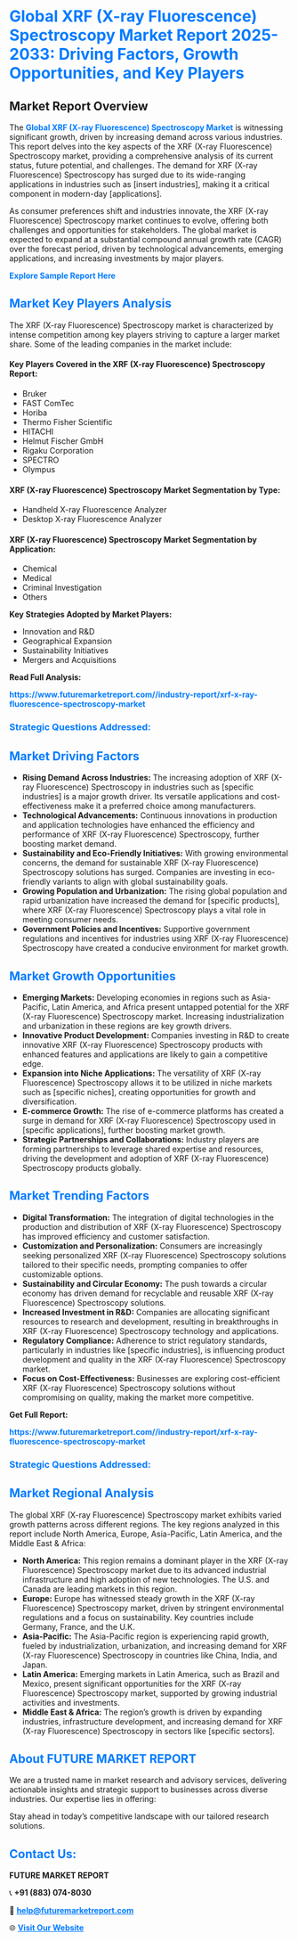 <h1 style="color: #007BFF;">Global XRF (X-ray Fluorescence) Spectroscopy Market Report 2025-2033: Driving Factors, Growth Opportunities, and Key Players</h1>

<section id="overview">
<h2>Market Report Overview</h2>
<p>The <a href="https://www.futuremarketreport.com//industry-report/xrf-x-ray-fluorescence-spectroscopy-market" style="color: #007BFF; text-decoration: none;"><strong>Global XRF (X-ray Fluorescence) Spectroscopy Market</strong></a> is witnessing significant growth, driven by increasing demand across various industries. This report delves into the key aspects of the XRF (X-ray Fluorescence) Spectroscopy market, providing a comprehensive analysis of its current status, future potential, and challenges. The demand for XRF (X-ray Fluorescence) Spectroscopy has surged due to its wide-ranging applications in industries such as [insert industries], making it a critical component in modern-day [applications].</p>
<p>As consumer preferences shift and industries innovate, the XRF (X-ray Fluorescence) Spectroscopy market continues to evolve, offering both challenges and opportunities for stakeholders. The global market is expected to expand at a substantial compound annual growth rate (CAGR) over the forecast period, driven by technological advancements, emerging applications, and increasing investments by major players.</p>
</section>

<section id="overview">
<p><a href="https://www.futuremarketreport.com//request-sample/reportId=79944" style="color: #007BFF; text-decoration: none;"><strong>Explore Sample Report Here</strong></a></p>
</section>

<section id="key-players">
<h2 style="color: #007BFF;">Market Key Players Analysis</h2>
<p>The XRF (X-ray Fluorescence) Spectroscopy market is characterized by intense competition among key players striving to capture a larger market share. Some of the leading companies in the market include:</p>
<h4>Key Players Covered in the XRF (X-ray Fluorescence) Spectroscopy Report:</h4>
<ul><li>Bruker</li><li>FAST ComTec</li><li>Horiba</li><li>Thermo Fisher Scientific</li><li>HITACHI</li><li>Helmut Fischer GmbH</li><li>Rigaku Corporation</li><li>SPECTRO</li><li>Olympus</li></ul>
<h4>XRF (X-ray Fluorescence) Spectroscopy Market Segmentation by Type:</h4>
<ul><li>Handheld X-ray Fluorescence Analyzer</li><li>Desktop X-ray Fluorescence Analyzer</li></ul>

<h4>XRF (X-ray Fluorescence) Spectroscopy Market Segmentation by Application:</h4>
<ul><li>Chemical</li><li>Medical</li><li>Criminal Investigation</li><li>Others</li></ul>
<p><strong>Key Strategies Adopted by Market Players:</strong></p>
<ul>
<li>Innovation and R&D</li>
<li>Geographical Expansion</li>
<li>Sustainability Initiatives</li>
<li>Mergers and Acquisitions</li>
</ul>
</section>

<section>
<p><strong>Read Full Analysis: </strong></p><a href="https://www.futuremarketreport.com//industry-report/xrf-x-ray-fluorescence-spectroscopy-market" style="color: #007BFF; text-decoration: none;"><strong>https://www.futuremarketreport.com//industry-report/xrf-x-ray-fluorescence-spectroscopy-market</strong></a>
<h3 style="color: #007BFF;">Strategic Questions Addressed:</h3>
</section>

<section id="driving-factors">
<h2 style="color: #007BFF;">Market Driving Factors</h2>
<ul>
<li><strong>Rising Demand Across Industries:</strong> The increasing adoption of XRF (X-ray Fluorescence) Spectroscopy in industries such as [specific industries] is a major growth driver. Its versatile applications and cost-effectiveness make it a preferred choice among manufacturers.</li>
<li><strong>Technological Advancements:</strong> Continuous innovations in production and application technologies have enhanced the efficiency and performance of XRF (X-ray Fluorescence) Spectroscopy, further boosting market demand.</li>
<li><strong>Sustainability and Eco-Friendly Initiatives:</strong> With growing environmental concerns, the demand for sustainable XRF (X-ray Fluorescence) Spectroscopy solutions has surged. Companies are investing in eco-friendly variants to align with global sustainability goals.</li>
<li><strong>Growing Population and Urbanization:</strong> The rising global population and rapid urbanization have increased the demand for [specific products], where XRF (X-ray Fluorescence) Spectroscopy plays a vital role in meeting consumer needs.</li>
<li><strong>Government Policies and Incentives:</strong> Supportive government regulations and incentives for industries using XRF (X-ray Fluorescence) Spectroscopy have created a conducive environment for market growth.</li>
</ul>
</section>

<section id="growth-opportunities">
<h2 style="color: #007BFF;">Market Growth Opportunities</h2>
<ul>
<li><strong>Emerging Markets:</strong> Developing economies in regions such as Asia-Pacific, Latin America, and Africa present untapped potential for the XRF (X-ray Fluorescence) Spectroscopy market. Increasing industrialization and urbanization in these regions are key growth drivers.</li>
<li><strong>Innovative Product Development:</strong> Companies investing in R&D to create innovative XRF (X-ray Fluorescence) Spectroscopy products with enhanced features and applications are likely to gain a competitive edge.</li>
<li><strong>Expansion into Niche Applications:</strong> The versatility of XRF (X-ray Fluorescence) Spectroscopy allows it to be utilized in niche markets such as [specific niches], creating opportunities for growth and diversification.</li>
<li><strong>E-commerce Growth:</strong> The rise of e-commerce platforms has created a surge in demand for XRF (X-ray Fluorescence) Spectroscopy used in [specific applications], further boosting market growth.</li>
<li><strong>Strategic Partnerships and Collaborations:</strong> Industry players are forming partnerships to leverage shared expertise and resources, driving the development and adoption of XRF (X-ray Fluorescence) Spectroscopy products globally.</li>
</ul>
</section>

<section id="trending-factors">
<h2 style="color: #007BFF;">Market Trending Factors</h2>
<ul>
<li><strong>Digital Transformation:</strong> The integration of digital technologies in the production and distribution of XRF (X-ray Fluorescence) Spectroscopy has improved efficiency and customer satisfaction.</li>
<li><strong>Customization and Personalization:</strong> Consumers are increasingly seeking personalized XRF (X-ray Fluorescence) Spectroscopy solutions tailored to their specific needs, prompting companies to offer customizable options.</li>
<li><strong>Sustainability and Circular Economy:</strong> The push towards a circular economy has driven demand for recyclable and reusable XRF (X-ray Fluorescence) Spectroscopy solutions.</li>
<li><strong>Increased Investment in R&D:</strong> Companies are allocating significant resources to research and development, resulting in breakthroughs in XRF (X-ray Fluorescence) Spectroscopy technology and applications.</li>
<li><strong>Regulatory Compliance:</strong> Adherence to strict regulatory standards, particularly in industries like [specific industries], is influencing product development and quality in the XRF (X-ray Fluorescence) Spectroscopy market.</li>
<li><strong>Focus on Cost-Effectiveness:</strong> Businesses are exploring cost-efficient XRF (X-ray Fluorescence) Spectroscopy solutions without compromising on quality, making the market more competitive.</li>
</ul>
</section>

<section>
<p><strong>Get Full Report: </strong></p><a href="https://www.futuremarketreport.com//industry-report/xrf-x-ray-fluorescence-spectroscopy-market" style="color: #007BFF; text-decoration: none;"><strong>https://www.futuremarketreport.com//industry-report/xrf-x-ray-fluorescence-spectroscopy-market</strong></a>
<h3 style="color: #007BFF;">Strategic Questions Addressed:</h3>
</section>


<section id="regional-analysis">
<h2 style="color: #007BFF;">Market Regional Analysis</h2>
<p>The global XRF (X-ray Fluorescence) Spectroscopy market exhibits varied growth patterns across different regions. The key regions analyzed in this report include North America, Europe, Asia-Pacific, Latin America, and the Middle East & Africa:</p>
<ul>
<li><strong>North America:</strong> This region remains a dominant player in the XRF (X-ray Fluorescence) Spectroscopy market due to its advanced industrial infrastructure and high adoption of new technologies. The U.S. and Canada are leading markets in this region.</li>
<li><strong>Europe:</strong> Europe has witnessed steady growth in the XRF (X-ray Fluorescence) Spectroscopy market, driven by stringent environmental regulations and a focus on sustainability. Key countries include Germany, France, and the U.K.</li>
<li><strong>Asia-Pacific:</strong> The Asia-Pacific region is experiencing rapid growth, fueled by industrialization, urbanization, and increasing demand for XRF (X-ray Fluorescence) Spectroscopy in countries like China, India, and Japan.</li>
<li><strong>Latin America:</strong> Emerging markets in Latin America, such as Brazil and Mexico, present significant opportunities for the XRF (X-ray Fluorescence) Spectroscopy market, supported by growing industrial activities and investments.</li>
<li><strong>Middle East & Africa:</strong> The region’s growth is driven by expanding industries, infrastructure development, and increasing demand for XRF (X-ray Fluorescence) Spectroscopy in sectors like [specific sectors].</li>
</ul>
</section>

<footer>
<h2 style="color: #007BFF;">About FUTURE MARKET REPORT</h2>
<p>We are a trusted name in market research and advisory services, delivering actionable insights and strategic support to businesses across diverse industries. Our expertise lies in offering:</p>

<p>Stay ahead in today’s competitive landscape with our tailored research solutions.</p>

<h2 style="color: #007BFF;">Contact Us:</h2>
<p><strong>FUTURE MARKET REPORT</strong></p>
<p>📞 <strong>+91 (883) 074-8030</strong></p>
<p>📧 <strong><a href="mailto:help@futuremarketreport.com" style="color: #007BFF;">help@futuremarketreport.com</a></strong></p>
<p>🌐 <strong><a href="https://www.futuremarketreport.com/" style="color: #007BFF;">Visit Our Website</a></strong></p>
</footer>